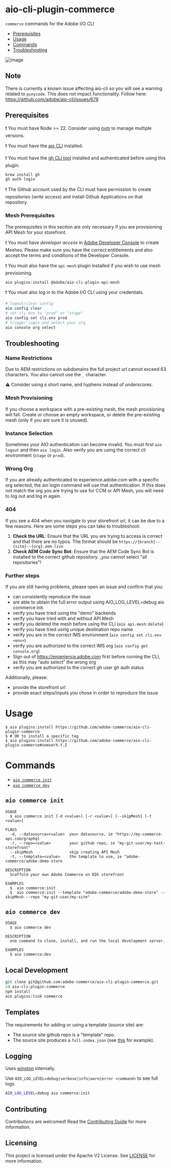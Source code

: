 # aio-cli-plugin-commerce

`commerce` commands for the Adobe I/O CLI

<!-- toc -->
* [Prerequisites](#prerequisites)
* [Usage](#usage)
* [Commands](#commands)
* [Troubleshooting](#troubleshooting)
<!-- tocstop -->

![image](https://github.com/user-attachments/assets/7cd45e4b-945a-4e13-909d-b1fe2c426fe0)

## Note

There is currently a known issue affecting aio-cli so you will see a warning related to `punycode`. This does not impact
functionality. Follow here: https://github.com/adobe/aio-cli/issues/679

## Prerequisites

❗ You must have Node >= 22. Consider using [nvm](https://formulae.brew.sh/formula/nvm) to manage multiple versions.

❗ You must have the [aio CLI](https://developer.adobe.com/runtime/docs/guides/tools/cli_install/) installed.

❗ You must have the [gh CLI tool](https://cli.github.com/) installed and authenticated before using this plugin.

```sh
brew install gh
gh auth login
```

❗ The Github account used by the CLI must have permission to create repositories (_write access_) and install Github Applications on that repository.

### Mesh Prerequisites

The prerequisites in this section are only necessary if you are provisioning API Mesh for your storefront.

❗ You must have _developer access_ in [Adobe Developer Console](developer.adobe.com/console) to create Meshes. Please make sure you have the correct entitlements and also accept the terms and conditions of the Developer Console.

❗ You must also have the `api-mesh` plugin installed if you wish to use mesh provisioning.

```sh
aio plugins:install @adobe/aio-cli-plugin-api-mesh
```

❗ You must also log in to the Adobe I/O CLI using your credentials.

```sh
# logout/clear config
aio config clear
# set cli env to "prod" or "stage"
aio config set cli.env prod
# trigger login and select your org
aio console org select
```

## Troubleshooting

### Name Restrictions

Due to AEM restrictions on subdomains the full project url cannot exceed 63 characters. You also cannot use the `_` character.

⚠️ Consider using a short name, and hyphens instead of underscores.

### Mesh Provisioning

If you choose a workspace with a pre-existing mesh, the mesh provisioning will fail. Create or choose an empty workspace, or delete the pre-existing mesh (only if you are sure it is unused).

### Instance Selection

Sometimes your AIO authentication can become invalid. You must first `aio logout` and then `aio login`. Also verify you are using the correct cli environment (`stage` or `prod`).

### Wrong Org

If you are already authenticated to experience.adobe.com with a specific org selected, the aio login command will use that authentication. If this does not match the org you are trying to use for CCM or API Mesh, you will need to log out and log in again.

### 404

If you see a 404 when you navigate to your storefront url, it can be due to a few reasons. Here are some steps you can take to troubleshoot:

1. **Check the URL**: Ensure that the URL you are trying to access is correct and that there are no typos. The format should be `https://{branch}--{site}--{org}.aem.live`
2. **Check AEM Code Sync Bot**: Ensure that the AEM Code Sync Bot is installed to the correct github repository. _you cannot select "all repositories"!

### Further steps

If you are still having problems, please open an issue and confirm that you:

- can consistently reproduce the issue
- are able to obtain the full error output using AIO_LOG_LEVEL=debug aio commerce init.
- verify you have tried using the "demo" backends
- verify you have tried with and without API Mesh
- verify you deleted the mesh before using the CLI (`aio api-mesh:delete`)
- verify you have tried using unique destination repo name
- verify you are in the correct IMS environment (`aio config set cli.env <env>`)
- verify you are authorized to the correct IMS org (`aio config get console.org`)
- Sign out of https://experience.adobe.com first before running the CLI, as this may “auto select” the wrong org
- verify you are authorized to the correct gh user gh auth status

Additionally, please:
- provide the storefront url
- provide exact steps/inputs you chose in order to reproduce the issue

# Usage

```sh-session
$ aio plugins:install https://github.com/adobe-commerce/aio-cli-plugin-commerce
$ # OR to install a specific tag
$ aio plugins:install https://github.com/adobe-commerce/aio-cli-plugin-commerce#semverX.Y.Z
```

# Commands
<!-- commands -->
* [`aio commerce init`](#aio-commerce-init)
* [`aio commerce dev`](#aio-pluginname)

## `aio commerce init`

```
USAGE
  $ aio commerce init [-d <value>] [-r <value>] [--skipMesh] [-t <value>]

FLAGS
  -d, --datasource=<value>  your datasource, ie "https://my-commerce-api.com/graphql
  -r, --repo=<value>        your github repo, ie "my-git-user/my-test-storefront"
  --skipMesh                skip creating API Mesh
  -t, --template=<value>    the template to use, ie "adobe-commerce/adobe-demo-store

DESCRIPTION
  Scaffold your own Adobe Commerce on EDS storefront

EXAMPLES
  $  aio commerce:init
  $  aio commerce:init --template "adobe-commerce/adobe-demo-store" --skipMesh --repo "my-git-user/my-site"

```

## `aio commerce dev`

```
USAGE
  $ aio commerce dev

DESCRIPTION
  one command to clone, install, and run the local development server.

EXAMPLES
  $ aio commerce:dev
```
<!-- commandsstop -->

## Local Development

```sh
git clone git@github.com:adobe-commerce/aio-cli-plugin-commerce.git
cd aio-cli-plugin-commerce
npm install
aio plugins:link commerce
```

## Templates

The requirements for adding or using a template (source site) are:

* The source site github repo is a "template" repo.
* The source site produces a `full-index.json` (see [this](https://admin.hlx.page/config/adobe-commerce/sites/boilerplate/content/query.yaml) for example).

## Logging

Uses [winston](https://github.com/winstonjs/winston) internally.

Use `AIO_LOG_LEVEL=debug|verbose|info|warn|error <command>` to see full logs.

```sh
AIO_LOG_LEVEL=debug aio commerce:init
```

## Contributing

Contributions are welcomed! Read the [Contributing Guide](CONTRIBUTING.md) for more information.

## Licensing

This project is licensed under the Apache V2 License. See [LICENSE](LICENSE) for more information.
